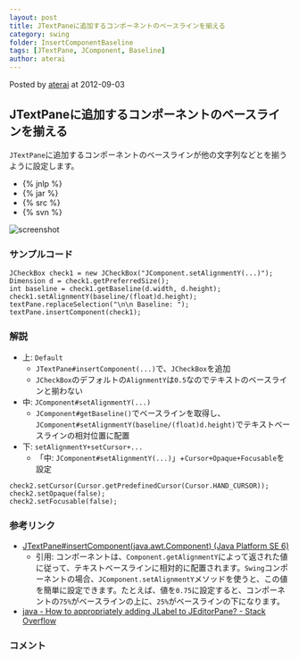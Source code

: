 ```yaml
---
layout: post
title: JTextPaneに追加するコンポーネントのベースラインを揃える
category: swing
folder: InsertComponentBaseline
tags: [JTextPane, JComponent, Baseline]
author: aterai
---
```


Posted by [aterai](http://terai.xrea.jp/aterai.html) at 2012-09-03

## JTextPaneに追加するコンポーネントのベースラインを揃える
`JTextPane`に追加するコンポーネントのベースラインが他の文字列などとを揃うように設定します。

- {% jnlp %}
- {% jar %}
- {% src %}
- {% svn %}

<!-- dummy comment line for breaking list -->

![screenshot](https://lh3.googleusercontent.com/-JveOiooEbAg/UEPEjv1VW2I/AAAAAAAABR4/qts-97h_JuA/s800/InsertComponentBaseline.png)

### サンプルコード
<pre class="prettyprint"><code>JCheckBox check1 = new JCheckBox("JComponent.setAlignmentY(...)");
Dimension d = check1.getPreferredSize();
int baseline = check1.getBaseline(d.width, d.height);
check1.setAlignmentY(baseline/(float)d.height);
textPane.replaceSelection("\n\n Baseline: ");
textPane.insertComponent(check1);
</code></pre>

### 解説
- 上: `Default`
    - `JTextPane#insertComponent(...)`で、`JCheckBox`を追加
    - `JCheckBox`のデフォルトの`AlignmentY`は`0.5`なのでテキストのベースラインと揃わない
- 中: `JComponent#setAlignmentY(...)`
    - `JComponent#getBaseline()`でベースラインを取得し、`JComponent#setAlignmentY(baseline/(float)d.height)`でテキストベースラインの相対位置に配置
- 下: `setAlignmentY+setCursor+...`
    - 「中: `JComponent#setAlignmentY(...)`」+`Cursor+Opaque+Focusable`を設定

<!-- dummy comment line for breaking list -->

<pre class="prettyprint"><code>check2.setCursor(Cursor.getPredefinedCursor(Cursor.HAND_CURSOR));
check2.setOpaque(false);
check2.setFocusable(false);
</code></pre>

### 参考リンク
- [JTextPane#insertComponent(java.awt.Component) (Java Platform SE 6)](http://docs.oracle.com/javase/jp/6/api/javax/swing/JTextPane.html#insertComponent%28java.awt.Component%29)
    - 引用: コンポーネントは、`Component.getAlignmentY`によって返された値に従って、テキストベースラインに相対的に配置されます。`Swing`コンポーネントの場合、`JComponent.setAlignmentY`メソッドを使うと、この値を簡単に設定できます。たとえば、値を`0.75`に設定すると、コンポーネントの`75%`がベースラインの上に、`25%`がベースラインの下になります。
- [java - How to appropriately adding JLabel to JEditorPane? - Stack Overflow](http://stackoverflow.com/questions/12151158/how-to-appropriately-adding-jlabel-to-jeditorpane)

<!-- dummy comment line for breaking list -->

### コメント
